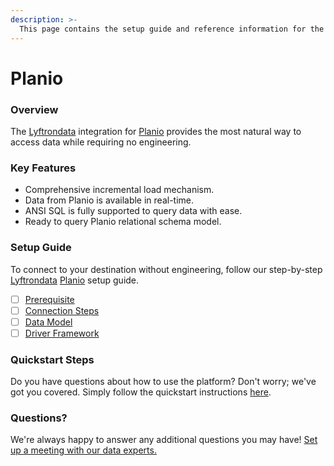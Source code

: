 ```yaml
---
description: >-
  This page contains the setup guide and reference information for the Planio source connector.
---
```


# Planio

### Overview

The [Lyftrondata](https://www.lyftrondata.com/) integration for [Planio](https://www.lyftrondata.com/integration/business-analytics/planio/) provides the most natural way to access data while requiring no engineering.

### Key Features

* Comprehensive incremental load mechanism.
* Data from Planio is available in real-time.&#x20;
* ANSI SQL is fully supported to query data with ease.
* Ready to query Planio relational schema model.

### Setup Guide

To connect to your destination without engineering, follow our step-by-step [Lyftrondata](https://www.lyftrondata.com/)  [Planio](https://www.lyftrondata.com/integration/business-analytics/planio/) setup guide.

* [ ] [Prerequisite](prerequisite.md)
* [ ] [Connection Steps](connection-steps.md)
* [ ] [Data Model](data-model/erd.md)
* [ ] [Driver Framework](driver-framework/)

### Quickstart Steps

Do you have questions about how to use the platform? Don't worry; we've got you covered. Simply follow the quickstart instructions [here](../README.md).

### Questions? <a href="#questions" id="questions"></a>

We're always happy to answer any additional questions you may have! [Set up a meeting with our data experts.](https://www.lyftrondata.com/book-a-meeting/)

